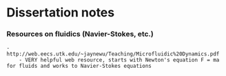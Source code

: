 # Dissertation notes


### Resources on fluidics (Navier-Stokes, etc.)
	- http://web.eecs.utk.edu/~jaynewu/Teaching/Microfluidic%20Dynamics.pdf
		- VERY helpful web resource, starts with Newton's equation F = ma for fluids and works to Navier-Stokes equations
